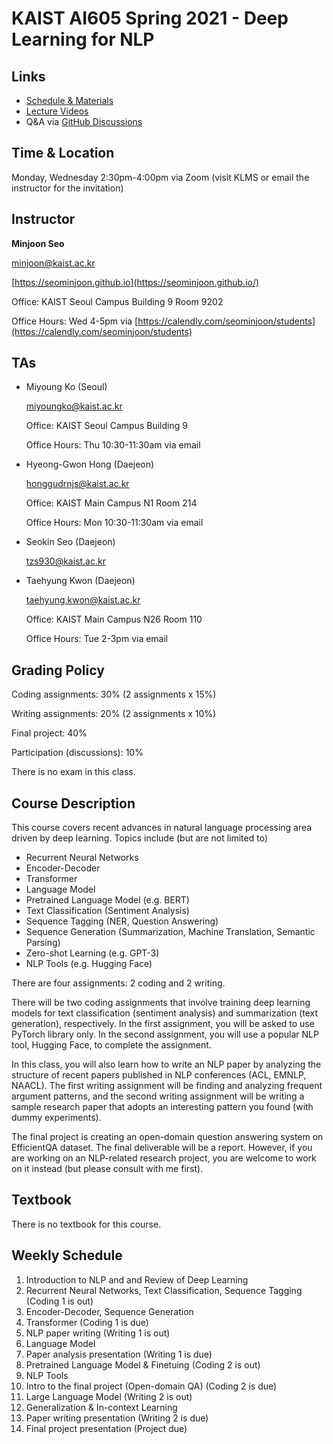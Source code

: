 # KAIST AI605 Spring 2021 - Deep Learning for NLP

## Links

- [Schedule & Materials](https://seominjoon.github.io/kaist-ai605/schedule.html)
- [Lecture Videos](https://www.youtube.com/playlist?list=PLN9tAT2r9TDwzQmCiQySb5C5Rk6QTDmu3)
- Q&A via [GitHub Discussions](https://github.com/seominjoon/kaist-ai605/discussions)


## Time & Location

Monday, Wednesday 2:30pm-4:00pm via Zoom (visit KLMS or email the instructor for the invitation)


## Instructor

**Minjoon Seo**

[minjoon@kaist.ac.kr](mailto:minjoon@kaist.ac.kr)

[https://seominjoon.github.io](https://seominjoon.github.io/)

Office: KAIST Seoul Campus Building 9 Room 9202

Office Hours: Wed 4-5pm via [https://calendly.com/seominjoon/students](https://calendly.com/seominjoon/students)

## TAs

- Miyoung Ko (Seoul)

    [miyoungko@kaist.ac.kr](mailto:miyoungko@kaist.ac.kr) 

    Office: KAIST Seoul Campus Building 9 

    Office Hours: Thu 10:30-11:30am via email

- Hyeong-Gwon Hong (Daejeon)

    [honggudrnjs@kaist.ac.kr](mailto:honggudrnjs@kaist.ac.kr)

    Office: KAIST Main Campus N1 Room 214

    Office Hours: Mon 10:30-11:30am via email

- Seokin Seo (Daejeon)

    [tzs930@kaist.ac.kr](mailto:tzs930@kaist.ac.kr)

- Taehyung Kwon (Daejeon)

    [taehyung.kwon@kaist.ac.kr](mailto:taehyng.kwon@kaist.ac.kr)

    Office: KAIST Main Campus N26 Room 110

    Office Hours: Tue 2-3pm via email

## Grading Policy

Coding assignments: 30% (2 assignments x 15%)

Writing assignments: 20% (2 assignments x 10%)

Final project: 40%

Participation (discussions): 10%

There is no exam in this class.

## Course Description

This course covers recent advances in natural language processing area driven by deep learning. Topics include (but are not limited to)

- Recurrent Neural Networks
- Encoder-Decoder
- Transformer
- Language Model
- Pretrained Language Model (e.g. BERT)
- Text Classification (Sentiment Analysis)
- Sequence Tagging (NER, Question Answering)
- Sequence Generation (Summarization, Machine Translation, Semantic Parsing)
- Zero-shot Learning (e.g. GPT-3)
- NLP Tools (e.g. Hugging Face)

There are four assignments: 2 coding and 2 writing.

There will be two coding assignments that involve training deep learning models for text classification (sentiment analysis) and summarization (text generation), respectively. In the first assignment, you will be asked to use PyTorch library only. In the second assignment, you will use a popular NLP tool, Hugging Face, to complete the assignment. 

In this class, you will also learn how to write an NLP paper by analyzing the structure of recent papers published in NLP conferences (ACL, EMNLP, NAACL). The first writing assignment will be finding and analyzing frequent argument patterns, and the second writing assignment will be writing a sample research paper that adopts an interesting pattern you found (with dummy experiments).

The final project is creating an open-domain question answering system on EfficientQA dataset. The final deliverable will be a report. However, if you are working on an NLP-related research project, you are welcome to work on it instead (but please consult with me first). 

## Textbook

There is no textbook for this course.

## Weekly Schedule

1. Introduction to NLP and and Review of Deep Learning
2. Recurrent Neural Networks, Text Classification, Sequence Tagging (Coding 1 is out)
3. Encoder-Decoder, Sequence Generation
4. Transformer  (Coding 1 is due)
5. NLP paper writing (Writing 1 is out)
6. Language Model
7. Paper analysis presentation (Writing 1 is due)
8. Pretrained Language Model & Finetuing (Coding 2 is out)
9. NLP Tools 
10. Intro to the final project (Open-domain QA)  (Coding 2 is due)
11. Large Language Model (Writing 2 is out)
12. Generalization & In-context Learning 
13. Paper writing presentation (Writing 2 is due) 
14. Final project presentation (Project due)
